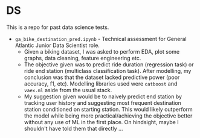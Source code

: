 # DS

This is a repo for past data science tests.

* `ga_bike_destination_pred.ipynb` - Technical assessment for General Atlantic Junior Data Scientist role. 
    * Given a biking dataset, I was asked to perform EDA, plot some graphs, data cleaning, feature engineering etc.
    * The objective given was to predict ride duration (regression task) or ride end station (multiclass classification task). After modelling, my conclusion was that the dataset lacked predictive power (poor accuracy, f1, etc). Modelling libraries used were `catboost` and `vaex.ml` aside from the usual stack. 
    * My suggestion given would be to naively predict end station by tracking user history and suggesting most frequent destination station conditioned on starting station. This would likely outperform the model while being more practical/achieving the objective better without any use of ML in the first place. On hindsight, maybe I shouldn't have told them that directly ...  